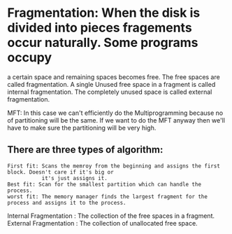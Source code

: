 # Fragmentation: When the disk is divided into pieces fragements occur naturally. Some programs occupy 
a certain space and remaining spaces becomes free. The free spaces are called fragmentation. A single
Unused free space in a fragment is called internal fragmentation. The completely unused space is called 
external fragmentation.

MFT: In this case we can't efficiently do the Multiprogramming because no of partitioning will be the same.
If we want to do the MFT anyway then we'll have to make sure the partitioning will be very high. 

## There are three types of algorithm:
    First fit: Scans the memroy from the beginning and assigns the first block. Doesn't care if it's big or
               it's just assigns it.
    Best fit: Scan for the smallest partition which can handle the process.
    worst fit: The memory manager finds the largest fragment for the process and assigns it to the process.

Internal Fragmentation : The collection of the free spaces in a fragment.
External Fragmentation : The collection of unallocated free space.
